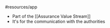 #resources/app 

* Part of the [[Assurance Value Stream]]
* It's for the communication with the authorities